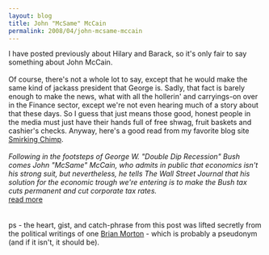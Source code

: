 ```yaml
---
layout: blog
title: John "McSame" McCain
permalink: 2008/04/john-mcsame-mccain
---
```


<p>I have posted previously about Hilary and Barack, so it's only fair to say something about John McCain.<br /><br />
Of course, there's not a whole lot to say, except that he would make the same kind of jackass president that George is. Sadly, that fact is barely enough to make the news, what with all the hollerin' and carryings-on over in the Finance sector, except we're not even hearing much of a story about that these days. So I guess that just means those good, honest people in the media must just have their hands full of free shwag, fruit baskets and cashier's checks. Anyway, here's a good read from my favorite blog site <a href="http://smirkingchimp.com/thread/13838">Smirking Chimp</a>.<br />
<i><br />
Following in the footsteps of George W. "Double Dip Recession" Bush comes John "McSame" McCain, who admits in public that economics isn't his strong suit, but nevertheless, he tells The Wall Street Journal that his solution for the economic trough we're entering is to make the Bush tax cuts permanent and cut corporate tax rates.</i><br /> <a href="http://smirkingchimp.com/thread/13838">read more</a><br />
<br /><br />
ps - the heart, gist, and catch-phrase from this post was lifted secretly from the political writings of one <a href="http://smirkingchimp.com/author/brian_morton">Brian Morton</a> - which is probably a pseudonym (and if it isn't, it should be).<br /></p>

